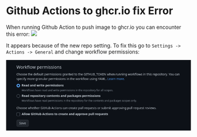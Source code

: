 # Github Actions to ghcr.io fix Error

When running Github Action to push image to ghcr.io you can encounter this error:
![](./Screenshot%202023-03-17%20at%2014-55-48%20Main-Docker%20%C2%B7%20aceberg_LightAlert%409a08f9b.png)

It appears because of the new repo setting. To fix this go to `Settings -> Actions -> General` and change workflow permissions:

![](./Screenshot%202023-03-17%20at%2014-53-15%20Build%20software%20better%20together.png)